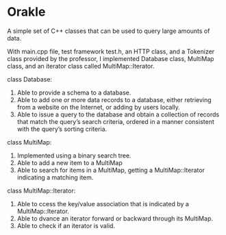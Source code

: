 Orakle
======

A simple set of C++ classes that can be used to query large amounts of data.

With main.cpp file, test framework test.h, an HTTP class, and a Tokenizer class provided by the professor, I implemented Database class, MultiMap class, and an iterator class called MultiMap::Iterator.

class Database:
1. Able to provide a schema to a database.
2. Able to add one or more data records to a database, either retrieving from a website on the Internet, or adding by users locally.
3. Able to issue a query to the database and obtain a collection of records that match the query’s search criteria, ordered in a manner consistent with the query’s sorting criteria.

class MultiMap:
1. Implemented using a binary search tree.
2. Able to add a new item to a MultiMap
3. Able to search for items in a MultiMap, getting a MultiMap::Iterator indicating a matching item.

class MultiMap::Iterator:
1. Able to ccess the key/value association that is indicated by a MultiMap::Iterator.
2. Able to dvance an iterator forward or backward through its MultiMap.
3. Able to check if an iterator is valid.